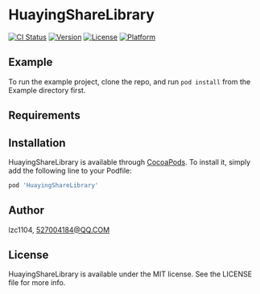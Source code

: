 # HuayingShareLibrary

[![CI Status](http://img.shields.io/travis/lzc1104/HuayingShareLibrary.svg?style=flat)](https://travis-ci.org/lzc1104/HuayingShareLibrary)
[![Version](https://img.shields.io/cocoapods/v/HuayingShareLibrary.svg?style=flat)](http://cocoapods.org/pods/HuayingShareLibrary)
[![License](https://img.shields.io/cocoapods/l/HuayingShareLibrary.svg?style=flat)](http://cocoapods.org/pods/HuayingShareLibrary)
[![Platform](https://img.shields.io/cocoapods/p/HuayingShareLibrary.svg?style=flat)](http://cocoapods.org/pods/HuayingShareLibrary)

## Example

To run the example project, clone the repo, and run `pod install` from the Example directory first.

## Requirements

## Installation

HuayingShareLibrary is available through [CocoaPods](http://cocoapods.org). To install
it, simply add the following line to your Podfile:

```ruby
pod 'HuayingShareLibrary'
```

## Author

lzc1104, 527004184@QQ.COM

## License

HuayingShareLibrary is available under the MIT license. See the LICENSE file for more info.
